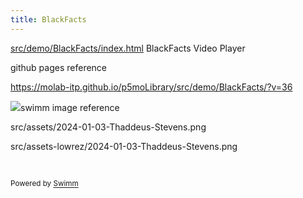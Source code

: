 ```yaml
---
title: BlackFacts
---
```


<SwmPath>[src/demo/BlackFacts/index.html](/src/demo/BlackFacts/index.html)</SwmPath> BlackFacts Video Player

github pages reference

<https://molab-itp.github.io/p5moLibrary/src/demo/BlackFacts/?v=36>

![](https://firebasestorage.googleapis.com/v0/b/swimmio.appspot.com/o/repositories%2FZ2l0aHViJTNBJTNBcDVtb0xpYnJhcnklM0ElM0Ftb2xhYi1pdHA%3D%2Fef4cebad-84b5-4677-abdd-fb844f2f8915.png?alt=media&token=c21d0920-d09f-486b-9b97-5df76b95572f)swimm image reference

src/assets/2024-01-03-Thaddeus-Stevens.png

src/assets-lowrez/2024-01-03-Thaddeus-Stevens.png

&nbsp;

<SwmMeta version="3.0.0" repo-id="Z2l0aHViJTNBJTNBcDVtb0xpYnJhcnklM0ElM0Ftb2xhYi1pdHA=" repo-name="p5moLibrary"><sup>Powered by [Swimm](https://app.swimm.io/)</sup></SwmMeta>
